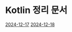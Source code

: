 # Kotlin 정리 문서

[2024-12-17](../../docs/daily/2024_12_17.md)
[2024-12-18](../../docs/daily/2024_12_18.md)